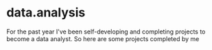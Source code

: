 # data.analysis
For the past year I've been self-developing and completing projects to become a data analyst. So here are some projects completed by me
